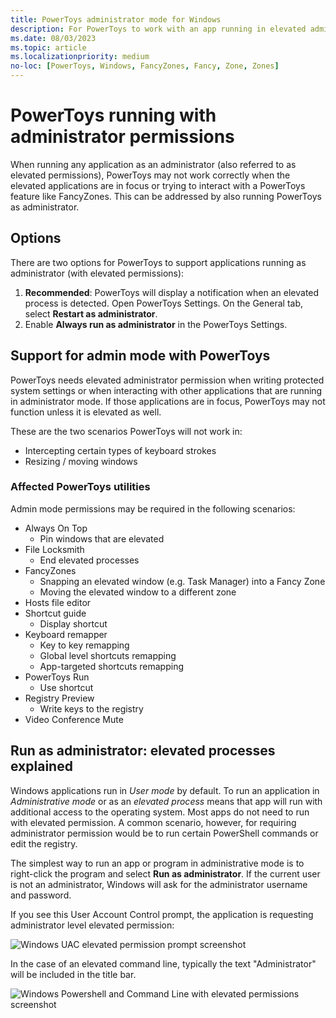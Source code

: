 ```yaml
---
title: PowerToys administrator mode for Windows
description: For PowerToys to work with an app running in elevated admin mode, PowerToys must be running in administrator mode as well.
ms.date: 08/03/2023
ms.topic: article
ms.localizationpriority: medium
no-loc: [PowerToys, Windows, FancyZones, Fancy, Zone, Zones]
---
```


# PowerToys running with administrator permissions

When running any application as an administrator (also referred to as elevated permissions), PowerToys may not work correctly when the elevated applications are in focus or trying to interact with a PowerToys feature like FancyZones. This can be addressed by also running PowerToys as administrator.

## Options

There are two options for PowerToys to support applications running as administrator (with elevated permissions):

1. **Recommended**: PowerToys will display a notification when an elevated process is detected. Open PowerToys Settings. On the General tab, select **Restart as administrator**.
2. Enable **Always run as administrator** in the PowerToys Settings.

## Support for admin mode with PowerToys

PowerToys needs elevated administrator permission when writing protected system settings or when interacting with other applications that are running in administrator mode. If those applications are in focus, PowerToys may not function unless it is elevated as well.

These are the two scenarios PowerToys will not work in:

- Intercepting certain types of keyboard strokes
- Resizing / moving windows

### Affected PowerToys utilities

Admin mode permissions may be required in the following scenarios:

- Always On Top
  - Pin windows that are elevated
- File Locksmith
  - End elevated processes
- FancyZones
  - Snapping an elevated window (e.g. Task Manager) into a Fancy Zone
  - Moving the elevated window to a different zone
- Hosts file editor
- Shortcut guide
  - Display shortcut
- Keyboard remapper
  - Key to key remapping
  - Global level shortcuts remapping
  - App-targeted shortcuts remapping
- PowerToys Run
  - Use shortcut
- Registry Preview
  - Write keys to the registry
- Video Conference Mute

## Run as administrator: elevated processes explained

Windows applications run in _User mode_ by default. To run an application in _Administrative mode_ or as an _elevated process_ means that app will run with additional access to the operating system. Most apps do not need to run with elevated permission. A common scenario, however, for requiring administrator permission would be to run certain PowerShell commands or edit the registry.

The simplest way to run an app or program in administrative mode is to right-click the program and select **Run as administrator**. If the current user is not an administrator, Windows will ask for the administrator username and password.

If you see this User Account Control prompt, the application is requesting administrator level elevated permission:

![Windows UAC elevated permission prompt screenshot](../images/pt-admin-prompt.png)

In the case of an elevated command line, typically the text "Administrator" will be included in the title bar.

![Windows Powershell and Command Line with elevated permissions screenshot](../images/pt-admin-terminal.png)
